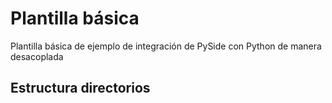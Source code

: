 # Plantilla básica

Plantilla básica de ejemplo de integración de PySide con Python de manera desacoplada

## Estructura directorios

